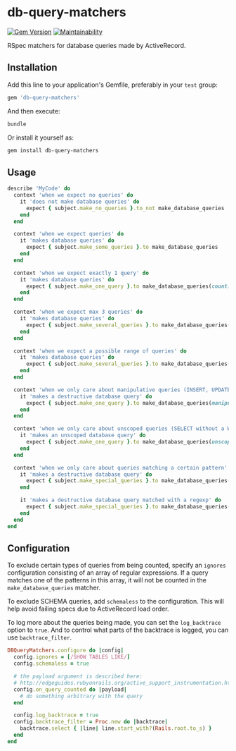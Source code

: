 # db-query-matchers

[![Gem Version](https://badge.fury.io/rb/db-query-matchers.svg)](https://badge.fury.io/rb/db-query-matchers)
[![Maintainability](https://api.codeclimate.com/v1/badges/776d6f7223e01be5f17a/maintainability)](https://codeclimate.com/github/brigade/db-query-matchers/maintainability)

RSpec matchers for database queries made by ActiveRecord.

## Installation

Add this line to your application's Gemfile, preferably in your `test` group:

```ruby
gem 'db-query-matchers'
```

And then execute:

```bash
bundle
```

Or install it yourself as:

```bash
gem install db-query-matchers
```

## Usage

```ruby
describe 'MyCode' do
  context 'when we expect no queries' do
    it 'does not make database queries' do
      expect { subject.make_no_queries }.to_not make_database_queries
    end
  end

  context 'when we expect queries' do
    it 'makes database queries' do
      expect { subject.make_some_queries }.to make_database_queries
    end
  end

  context 'when we expect exactly 1 query' do
    it 'makes database queries' do
      expect { subject.make_one_query }.to make_database_queries(count: 1)
    end
  end

  context 'when we expect max 3 queries' do
    it 'makes database queries' do
      expect { subject.make_several_queries }.to make_database_queries(count: 0..3)
    end
  end

  context 'when we expect a possible range of queries' do
    it 'makes database queries' do
      expect { subject.make_several_queries }.to make_database_queries(count: 3..5)
    end
  end

  context 'when we only care about manipulative queries (INSERT, UPDATE, DELETE)' do
    it 'makes a destructive database query' do
      expect { subject.make_one_query }.to make_database_queries(manipulative: true)
    end
  end

  context 'when we only care about unscoped queries (SELECT without a WHERE or LIMIT clause))' do
    it 'makes an unscoped database query' do
      expect { subject.make_one_query }.to make_database_queries(unscoped: true)
    end
  end

  context 'when we only care about queries matching a certain pattern' do
    it 'makes a destructive database query' do
      expect { subject.make_special_queries }.to make_database_queries(matching: 'DELETE * FROM')
    end

    it 'makes a destructive database query matched with a regexp' do
      expect { subject.make_special_queries }.to make_database_queries(matching: /DELETE/)
    end
  end
end
```

## Configuration

To exclude certain types of queries from being counted, specify an
`ignores` configuration consisting of an array of regular expressions. If
a query matches one of the patterns in this array, it will not be
counted in the `make_database_queries` matcher.

To exclude SCHEMA queries, add `schemaless` to the configuration. This will
help avoid failing specs due to ActiveRecord load order.

To log more about the queries being made, you can set the `log_backtrace`
option to `true`. And to control what parts of the backtrace is logged,
you can use `backtrace_filter`.

```ruby
DBQueryMatchers.configure do |config|
  config.ignores = [/SHOW TABLES LIKE/]
  config.schemaless = true

  # the payload argument is described here:
  # http://edgeguides.rubyonrails.org/active_support_instrumentation.html#sql-active-record
  config.on_query_counted do |payload|
    # do something arbitrary with the query
  end

  config.log_backtrace = true
  config.backtrace_filter = Proc.new do |backtrace|
    backtrace.select { |line| line.start_with?(Rails.root.to_s) }
  end
end
```
